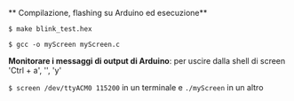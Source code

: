 ** Compilazione, flashing su Arduino ed esecuzione**

`$ make blink_test.hex`

`$ gcc -o myScreen myScreen.c`

**Monitorare i messaggi di output di Arduino**: per uscire dalla shell di screen 'Ctrl + a', '\', 'y'

`$ screen /dev/ttyACM0 115200` in un terminale e `./myScreen` in un altro




